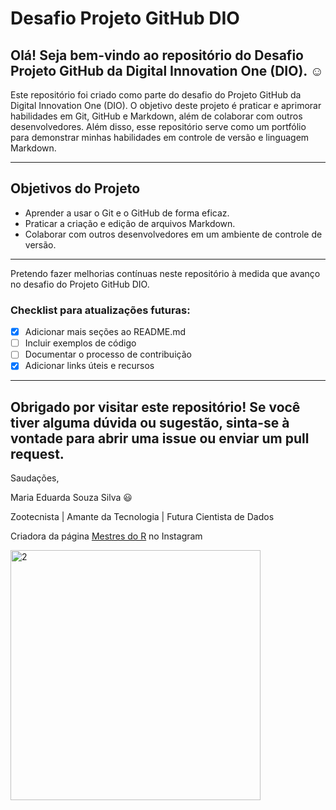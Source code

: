 # Desafio Projeto GitHub DIO

Olá! Seja bem-vindo ao repositório do Desafio Projeto GitHub da Digital Innovation One (DIO). :relaxed:
---

Este repositório foi criado como parte do desafio do Projeto GitHub da Digital Innovation One (DIO). O objetivo deste projeto é praticar e aprimorar habilidades em Git, GitHub e Markdown, além de colaborar com outros desenvolvedores. Além disso, esse repositório serve como um portfólio para demonstrar minhas habilidades em controle de versão e linguagem Markdown.

---
## Objetivos do Projeto
- Aprender a usar o Git e o GitHub de forma eficaz.
- Praticar a criação e edição de arquivos Markdown.
- Colaborar com outros desenvolvedores em um ambiente de controle de versão.
---

Pretendo fazer melhorias contínuas neste repositório à medida que avanço no desafio do Projeto GitHub DIO.
### Checklist para atualizações futuras:
   - [x] Adicionar mais seções ao README.md
   - [ ] Incluir exemplos de código
   - [ ] Documentar o processo de contribuição
   - [x] Adicionar links úteis e recursos

---
Obrigado por visitar este repositório! Se você tiver alguma dúvida ou sugestão, sinta-se à vontade para abrir uma issue ou enviar um pull request. 
---

Saudações,

Maria Eduarda Souza Silva :smiley:

Zootecnista | Amante da Tecnologia | Futura Cientista de Dados 

Criadora da página [Mestres do R](https://www.instagram.com/mestresdor) no Instagram 

![]()<img width="400" height="400" alt="2" src="https://github.com/user-attachments/assets/1f1ac723-cf24-4d60-8506-d3555faefd36" />
